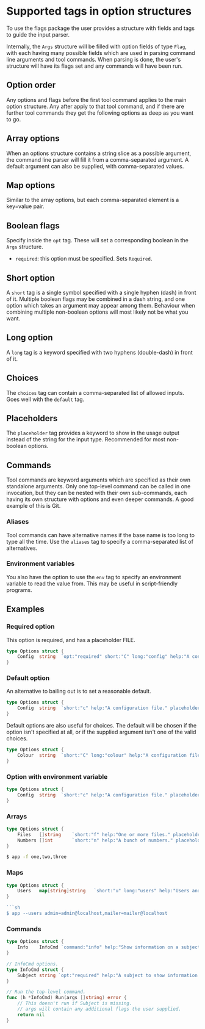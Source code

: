 # Supported tags in option structures
To use the flags package the user provides a structure with fields and tags to guide the input parser.

Internally, the `Args` structure will be filled with option fields of type `Flag`, with each having many possible fields which are used in parsing command line arguments and tool commands. When parsing is done, the user's structure will have its flags set and any commands will have been run.

## Option order
Any options and flags before the first tool command applies to the main option structure. Any after apply to that tool command, and if there are further tool commands they get the following options as deep as you want to go.

## Array options
When an options structure contains a string slice as a possible argument, the command line parser will fill it from a comma-separated argument. A default argument can also be supplied, with comma-separated values.

## Map options
Similar to the array options, but each comma-separated element is a key=value pair.

## Boolean flags
Specify inside the `opt` tag. These will set a corresponding boolean in the `Args` structure.

- `required`: this option must be specified. Sets `Required`.

## Short option
A `short` tag is a single symbol specified with a single hyphen (dash) in front of it. Multiple boolean flags may be combined in a dash string, and one option which takes an argument may appear among them. Behaviour when combining multiple non-boolean options will most likely not be what you want.

## Long option
A `long` tag is a keyword specified with two hyphens (double-dash) in front of it.

## Choices
The `choices` tag can contain a comma-separated list of allowed inputs. Goes well with the `default` tag.

## Placeholders
The `placeholder` tag provides a keyword to show in the usage output instead of the string for the input type. Recommended for most non-boolean options.

## Commands
Tool commands are keyword arguments which are specified as their own standalone arguments. Only one top-level command can be called in one invocation, but they can be nested with their own sub-commands, each having its own structure with options and even deeper commands. A good example of this is Git.

### Aliases
Tool commands can have alternative names if the base name is too long to type all the time. Use the `aliases` tag to specify a comma-separated list of alternatives.

### Environment variables
You also have the option to use the `env` tag to specify an environment variable to read the value from. This may be useful in script-friendly programs.

## Examples

### Required option
This option is required, and has a placeholder FILE.

```go
type Options struct {
	Config	string	`opt:"required" short:"C" long:"config" help:"A configuration file." placeholder:"FILE"`
}
```

### Default option
An alternative to bailing out is to set a reasonable default.

```go
type Options struct {
	Config	string	`short:"c" help:"A configuration file." placeholder:"FILE" default:"config.json"`
}
```

Default options are also useful for choices. The default will be chosen if the option isn't specified at all, or if the supplied argument isn't one of the valid choices.

```go
type Options struct {
	Colour	string	`short:"C" long:"colour" help:"A configuration file." choices:"red,green,blue" default:"blue"`
}
```

### Option with environment variable
```go
type Options struct {
	Config	string	`short:"c" help:"A configuration file." placeholder:"FILE" default:"config.json" key:"APP_CONFIG"`
}
```

### Arrays
```go
type Options struct {
	Files	[]string	`short:"f" help:"One or more files." placeholder:"FILE..."`
	Numbers	[]int		`short:"n" help:"A bunch of numbers." placeholder:"N..." default:"1,2,3"`
}
```

```sh
$ app -f one,two,three
```

### Maps
```go
type Options struct {
	Users	map[string]string	`short:"u" long:"users" help:"Users and e-mail." placeholder:"USER=EMAIL..."`
}

```sh
$ app --users admin=admin@localhost,mailer=mailer@localhost
```

### Commands
```go
type Options struct {
	Info	InfoCmd	`command:"info" help:"Show information on a subject." aliases:"i,help"`
}

// InfoCmd options.
type InfoCmd struct {
	Subject string `opt:"required" help:"A subject to show information about."`
}

// Run the top-level command.
func (h *InfoCmd) Run(args []string) error {
	// This doesn't run if Subject is missing.
	// args will contain any additional flags the user supplied.
	return nil
}
```
